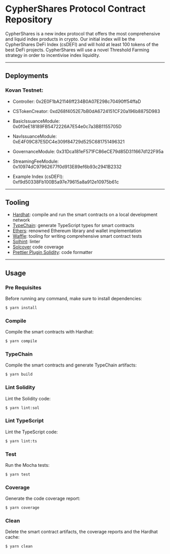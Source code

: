 # CypherShares Protocol Contract Repository

CypherShares is a new index protocol that offers the most comprehensive and liquid index products in crypto. Our initial index will be the CypherShares DeFi Index (csDEFI) and will hold at least 100 tokens of the best DeFi projects. CypherShares will use a novel Threshold Farming strategy in order to incentivise index liquidity.

---

## Deployments

### Kovan Testnet:

- Controller: 0x2E0F1bA21146ff234B0A07E298c70490ff54ffaD
- CSTokenCreator: 0xd268f4052E7bB0dA6724151CF20a196b8875D983
- BasicIssuanceModule: 0x0f0eE18189FB5472226A7E54e0c7a3BB1155705D
- NavIssuanceModule: 0xE4F09C87E5DC4e309f84729d525C681751496321
- GovernanceModule: 0x31Dca181eF571FC86eCE79d85D311667d122F95a
- StreamingFeeModule: 0x10974dC97962677f0d913E89ef6b93c2941B2332

- Example Index (csDEFI): 0xf9d50338Fb100B5a97e79615a8a912e10975b61c

---
## Tooling

- [Hardhat](https://github.com/nomiclabs/hardhat): compile and run the smart contracts on a local development network
- [TypeChain](https://github.com/ethereum-ts/TypeChain): generate TypeScript types for smart contracts
- [Ethers](https://github.com/ethers-io/ethers.js/): renowned Ethereum library and wallet implementation
- [Waffle](https://github.com/EthWorks/Waffle): tooling for writing comprehensive smart contract tests
- [Solhint](https://github.com/protofire/solhint): linter
- [Solcover](https://github.com/sc-forks/solidity-coverage) code coverage
- [Prettier Plugin Solidity](https://github.com/prettier-solidity/prettier-plugin-solidity): code formatter
---
## Usage

### Pre Requisites

Before running any command, make sure to install dependencies:

```sh
$ yarn install
```

### Compile

Compile the smart contracts with Hardhat:

```sh
$ yarn compile
```

### TypeChain

Compile the smart contracts and generate TypeChain artifacts:

```sh
$ yarn build
```

### Lint Solidity

Lint the Solidity code:

```sh
$ yarn lint:sol
```

### Lint TypeScript

Lint the TypeScript code:

```sh
$ yarn lint:ts
```

### Test

Run the Mocha tests:

```sh
$ yarn test
```

### Coverage

Generate the code coverage report:

```sh
$ yarn coverage
```

### Clean

Delete the smart contract artifacts, the coverage reports and the Hardhat cache:

```sh
$ yarn clean
```

